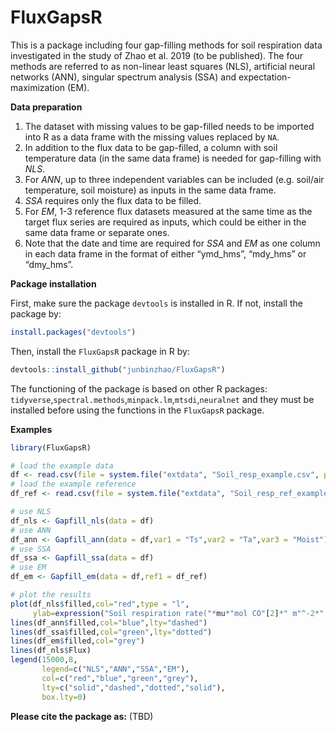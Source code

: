 
<!-- README.md is generated from README.Rmd. Please edit that file -->

# FluxGapsR

<!-- badges: start -->

<!-- badges: end -->

This is a package including four gap-filling methods for soil
respiration data investigated in the study of Zhao et al. 2019 (to be
published). The four methods are referred to as non-linear least squares
(NLS), artificial neural networks (ANN), singular spectrum analysis
(SSA) and expectation-maximization (EM).

**Data preparation**

1.  The dataset with missing values to be gap-filled needs to be
    imported into R as a data frame with the missing values replaced by
    `NA`.
2.  In addition to the flux data to be gap-filled, a column with soil
    temperature data (in the same data frame) is needed for gap-filling
    with *NLS*.
3.  For *ANN*, up to three independent variables can be included
    (e.g. soil/air temperature, soil moisture) as inputs in the same
    data frame.
4.  *SSA* requires only the flux data to be filled.
5.  For *EM*, 1-3 reference flux datasets measured at the same time as
    the target flux series are required as inputs, which could be either
    in the same data frame or separate ones.
6.  Note that the date and time are required for *SSA* and *EM* as one
    column in each data frame in the format of either “ymd\_hms”,
    “mdy\_hms” or “dmy\_hms”.

**Package installation**

First, make sure the package `devtools` is installed in R. If not,
install the package by:

``` r
install.packages("devtools")
```

Then, install the `FluxGapsR` package in R by:

``` r
devtools::install_github("junbinzhao/FluxGapsR")
```

The functioning of the package is based on other R packages:
`tidyverse`,`spectral.methods`,`minpack.lm`,`mtsdi`,`neuralnet` and they
must be installed before using the functions in the `FluxGapsR` package.

**Examples**

``` r
library(FluxGapsR)

# load the example data
df <- read.csv(file = system.file("extdata", "Soil_resp_example.csv", package = "FluxGapsR"),header = T)
# load the example reference
df_ref <- read.csv(file = system.file("extdata", "Soil_resp_ref_example.csv", package = "FluxGapsR"),header = T)

# use NLS
df_nls <- Gapfill_nls(data = df)
# use ANN
df_ann <- Gapfill_ann(data = df,var1 = "Ts",var2 = "Ta",var3 = "Moist")
# use SSA
df_ssa <- Gapfill_ssa(data = df)
# use EM
df_em <- Gapfill_em(data = df,ref1 = df_ref)

# plot the results
plot(df_nls$filled,col="red",type = "l",
     ylab=expression("Soil respiration rate("*mu*"mol CO"[2]*" m"^-2*" s"^-1*")"))
lines(df_ann$filled,col="blue",lty="dashed")
lines(df_ssa$filled,col="green",lty="dotted")
lines(df_em$filled,col="grey")
lines(df_nls$Flux)
legend(15000,8,
       legend=c("NLS","ANN","SSA","EM"),
       col=c("red","blue","green","grey"),
       lty=c("solid","dashed","dotted","solid"),
       box.lty=0)
```

**Please cite the package as:** (TBD)
